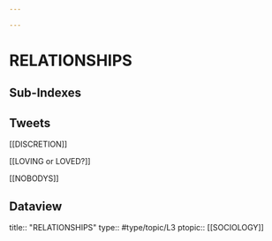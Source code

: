 ```yaml
---

---
```

# RELATIONSHIPS
## Sub-Indexes


## Tweets
[[DISCRETION]]

[[LOVING or LOVED?]]

[[NOBODYS]]

## Dataview
title:: "RELATIONSHIPS"
type:: #type/topic/L3
ptopic:: [[SOCIOLOGY]]